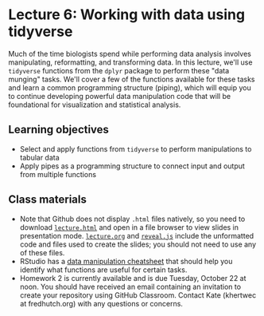 # Lecture 6: Working with data using tidyverse

Much of the time biologists spend while performing data analysis involves manipulating, reformatting, and transforming data. In this lecture, we'll use `tidyverse` functions from the `dplyr` package to perform these "data munging" tasks. We'll cover a few of the functions available for these tasks and learn a common programming structure (piping), which will equip you to continue developing powerful data manipulation code that will be foundational for visualization and statistical analysis.

## Learning objectives

- Select and apply functions from `tidyverse` to perform manipulations to tabular data
- Apply pipes as a programming structure to connect input and output from multiple functions

## Class materials

- Note that Github does not display `.html` files natively, so you need to download [`lecture.html`](lecture.html) and open in a file browser to view slides in presentation mode. [`lecture.org`](lecture.org) and [`reveal.js`](reveal.js) include the unformatted code and files used to create the slides; you should not need to use any of these files.
- RStudio has a [data manipulation cheatsheet](https://github.com/rstudio/cheatsheets/raw/master/data-transformation.pdf) that should help you identify what functions are useful for certain tasks.
- Homework 2 is currently available and is due Tuesday, October 22 at noon. You should have received an email containing an invitation to create your repository using GitHub Classroom. Contact Kate (khertwec at fredhutch.org) with any questions or concerns.
